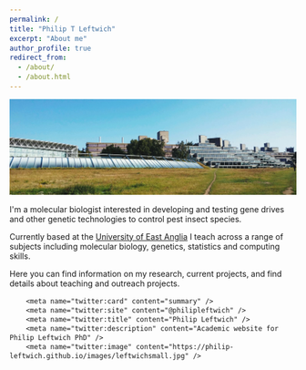 ```yaml
---
permalink: /
title: "Philip T Leftwich"
excerpt: "About me"
author_profile: true
redirect_from: 
  - /about/
  - /about.html
---
```

<img src='/images/UEA.jpg'>

I'm a molecular biologist interested in developing and testing gene drives and other genetic technologies to control pest insect species.  

Currently based at the [University of East Anglia](https://people.uea.ac.uk/p_leftwich) I teach across a range of subjects including molecular biology, genetics, statistics and computing skills.


Here you can find information on my research, current projects, and find details about teaching and outreach projects.

        <meta name="twitter:card" content="summary" />
        <meta name="twitter:site" content="@philipleftwich" />
        <meta name="twitter:title" content="Philip Leftwich" />
        <meta name="twitter:description" content="Academic website for Philip Leftwich PhD" />
        <meta name="twitter:image" content="https://philip-leftwich.github.io/images/leftwichsmall.jpg" />


